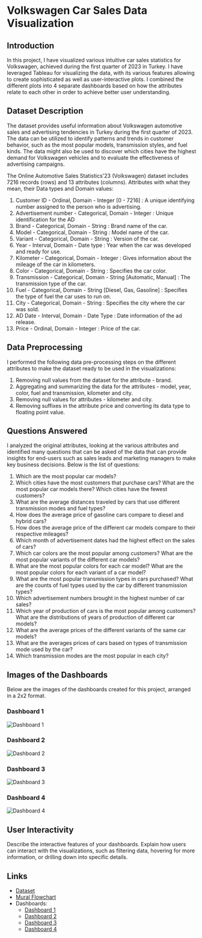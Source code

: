 # Volkswagen Car Sales Data Visualization

## Introduction
In this project, I have visualized various intuitive car sales statistics for Volkswagen, achieved during the first quarter of 2023 in Turkey. I have leveraged Tableau for visualizing the data, with its various features 
allowing to create sophisticated as well as user-interactive plots. I combined the different plots into 4 separate dashboards based on how the attributes relate to each other in order to achieve better user understanding.


## Dataset Description
The dataset provides useful information about Volkswagen automotive sales and advertising tendencies in Turkey during the first quarter of 2023. The data can be utilized to identify patterns and trends in customer behavior, such as the most popular models, transmission styles, and fuel kinds. The data might also be used to discover which cities have the highest demand for Volkswagen vehicles and to evaluate the effectiveness of advertising campaigns.

The Online Automotive Sales Statistics'23 (Volkswagen) dataset includes 7216 records (rows) and 13 attributes (columns).
Attributes with what they mean, their Data types and Domain values:
1.	Customer ID - Ordinal, Domain - Integer [0 - 7216] : A unique identifying number assigned to the person who is advertising. 
2.	Advertisement number - Categorical, Domain - Integer : Unique identification for the AD
3.	Brand - Categorical, Domain - String : Brand name of the car.
4.	Model - Categorical, Domain - String : Model name of the car. 
5.	Variant - Categorical, Domain - String : Version of the car. 
6.	Year - Interval, Domain - Date type : Year when the car was developed and ready for use. 
7.	Kilometer - Categorical, Domain - Integer : Gives information about the mileage of the car in kilometers.
8.	Color - Categorical, Domain - String : Specifies the car color.
9.	Transmission - Categorical, Domain - String [Automatic, Manual] : The transmission type of the car.
10.	 Fuel - Categorical, Domain - String [Diesel, Gas, Gasoline] : Specifies the type of fuel the car uses to run on. 
11.	 City - Categorical, Domain - String : Specifies the city where the car was sold. 
12.	 AD Date - Interval, Domain - Date Type : Date information of the ad release. 
13.	 Price - Ordinal, Domain - Integer : Price of the car.

## Data Preprocessing
I performed the following data pre-processing steps on the different attributes to make the dataset ready to be used in the visualizations:
1. 	Removing null values from the dataset for the attribute - brand.
2. 	Aggregating and summarizing the data for the attributes - model, year, color, fuel and transmission, kilometer and city.
3. 	Removing null values for attributes - kilometer and city.
4. 	Removing suffixes in the attribute price and converting its data type to floating point value.

## Questions Answered
I analyzed the original attributes, looking at the various attributes and identified many questions that can be asked of the data that can provide insights for end-users 
such as sales leads and marketing managers to make key business decisions. Below is the list of questions:
1. 	Which are the most popular car models?
2. 	Which cities have the most customers that purchase cars? What are the most popular car models there? Which cities have the fewest customers?
3. 	What are the average distances traveled by cars that use different transmission modes and fuel types?
4. 	How does the average price of gasoline cars compare to diesel and hybrid cars?
5. 	How does the average price of the different car models compare to their respective mileages?
6. 	Which month of advertisement dates had the highest effect on the sales of cars?
7. 	Which car colors are the most popular among customers? What are the most popular variants of the different car models?
9. 	What are the most popular colors for each car model? What are the most popular colors for each variant of a car model?
11.  What are the most popular transmission types in cars purchased? What are the counts of fuel types used by the car by different transmission types?
12.  Which advertisement numbers brought in the highest number of car sales?
13.  Which year of production of cars is the most popular among customers? What are the distributions of years of production of different car models?
15.  What are the average prices of the different variants of the same car models?
16.   What are the averages prices of cars based on types of transmission mode used by the car?
17.   Which transmission modes are the most popular in each city?

## Images of the Dashboards
Below are the images of the dashboards created for this project, arranged in a 2x2 format.

### Dashboard 1
![Dashboard 1](path/to/dashboard1.png)

### Dashboard 2
![Dashboard 2](path/to/dashboard2.png)

### Dashboard 3
![Dashboard 3](path/to/dashboard3.png)

### Dashboard 4
![Dashboard 4](path/to/dashboard4.png)

## User Interactivity
Describe the interactive features of your dashboards. Explain how users can interact with the visualizations, such as filtering data, hovering for more information, or drilling down into specific details.

## Links
- [Dataset](URL-to-dataset)
- [Mural Flowchart](URL-to-Mural-flowchart)
- Dashboards:
  - [Dashboard 1](URL-to-dashboard1)
  - [Dashboard 2](URL-to-dashboard2)
  - [Dashboard 3](URL-to-dashboard3)
  - [Dashboard 4](URL-to-dashboard4)

